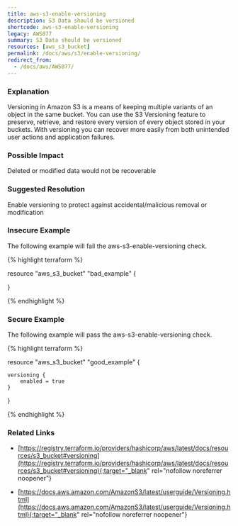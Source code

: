 ```yaml
---
title: aws-s3-enable-versioning
description: S3 Data should be versioned
shortcode: aws-s3-enable-versioning
legacy: AWS077
summary: S3 Data should be versioned 
resources: [aws_s3_bucket] 
permalink: /docs/aws/s3/enable-versioning/
redirect_from: 
  - /docs/aws/AWS077/
---
```


### Explanation


Versioning in Amazon S3 is a means of keeping multiple variants of an object in the same bucket. 
You can use the S3 Versioning feature to preserve, retrieve, and restore every version of every object stored in your buckets. 
With versioning you can recover more easily from both unintended user actions and application failures.


### Possible Impact
Deleted or modified data would not be recoverable

### Suggested Resolution
Enable versioning to protect against accidental/malicious removal or modification


### Insecure Example

The following example will fail the aws-s3-enable-versioning check.

{% highlight terraform %}

resource "aws_s3_bucket" "bad_example" {

}

{% endhighlight %}



### Secure Example

The following example will pass the aws-s3-enable-versioning check.

{% highlight terraform %}

resource "aws_s3_bucket" "good_example" {

	versioning {
		enabled = true
	}
}

{% endhighlight %}



### Related Links


- [https://registry.terraform.io/providers/hashicorp/aws/latest/docs/resources/s3_bucket#versioning](https://registry.terraform.io/providers/hashicorp/aws/latest/docs/resources/s3_bucket#versioning){:target="_blank" rel="nofollow noreferrer noopener"}

- [https://docs.aws.amazon.com/AmazonS3/latest/userguide/Versioning.html](https://docs.aws.amazon.com/AmazonS3/latest/userguide/Versioning.html){:target="_blank" rel="nofollow noreferrer noopener"}


